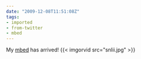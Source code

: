 ```yaml
---
date: "2009-12-08T11:51:08Z"
tags:
- imported
- from-twitter
- mbed
---
```

My [mbed](/tags/mbed) has arrived!  {{< imgorvid src="snlii.jpg" >}}
